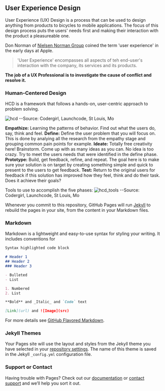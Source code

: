 ## User Experience Design

User Experience (UX) Design is a process that can be used to design anything from products to bicycles to mobile applications.  The focus of this design process puts the users' needs first and making their interaction with the product a pleasureable one.  

Don Norman of [Nielsen Norman Group](https://nngroup.com) coined the term 'user experience' in the early days at Apple.
>'User Experience' encompasses all aspects of teh end-user's interaction with the company, its services and its products.

**The job of a UX Professional is to investigate the cause of conflict and resolve it.**

### Human-Centered Design
HCD is a framework that follows a hands-on, user-centric approach to problem solving.

![hcd](https://user-images.githubusercontent.com/32137384/48984794-0867a080-f0c6-11e8-9328-e1eab615b36f.png)
--Source: Codergirl, Launchcode, St Louis, Mo

**Empathize:**  Learning the patterns of behavior.  Find out what the users do, say, think and feel.
**Define:**  Define the user problem that you will focus on.  This is done by analying all the research from the empathy stage and grouping common pain points for example.
**Ideate:**  Totally free creativity here!  Brainstorm.  Come up with as many ideas as you can.  No idea is too crazy. Try to meet the users needs that were identified in the define phase.
**Prototype:**  Build, get feedback, refine, and repeat.  The goal here is to make sure your solution is on target by creating something simple and quick to present to the users to get feedback.
**Test:**  Return to the original users for feedback if this solution has improved how they feel, think and do their task.  Does it achieve their goals?

Tools to use to accomplish the five phases:
![hcd_tools](https://user-images.githubusercontent.com/32137384/48984807-38af3f00-f0c6-11e8-9e61-a4f9e1e65f0f.png)
--Source: Codergirl, Launchcode, St Louis, Mo








Whenever you commit to this repository, GitHub Pages will run [Jekyll](https://jekyllrb.com/) to rebuild the pages in your site, from the content in your Markdown files.

### Markdown

Markdown is a lightweight and easy-to-use syntax for styling your writing. It includes conventions for

```markdown
Syntax highlighted code block

# Header 1
## Header 2
### Header 3

- Bulleted
- List

1. Numbered
2. List

**Bold** and _Italic_ and `Code` text

[Link](url) and ![Image](src)
```

For more details see [GitHub Flavored Markdown](https://guides.github.com/features/mastering-markdown/).

### Jekyll Themes

Your Pages site will use the layout and styles from the Jekyll theme you have selected in your [repository settings](https://github.com/sherrischeer/UX_Design/settings). The name of this theme is saved in the Jekyll `_config.yml` configuration file.

### Support or Contact

Having trouble with Pages? Check out our [documentation](https://help.github.com/categories/github-pages-basics/) or [contact support](https://github.com/contact) and we’ll help you sort it out.
